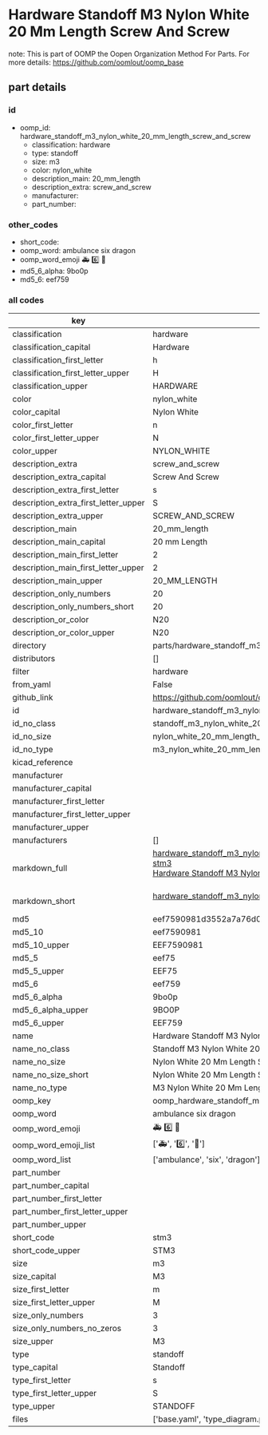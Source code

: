 # Hardware Standoff M3 Nylon White 20 Mm Length Screw And Screw  

note: This is part of OOMP the Oopen Organization Method For Parts. For more details: https://github.com/oomlout/oomp_base

##  part details





### id
* oomp_id: hardware_standoff_m3_nylon_white_20_mm_length_screw_and_screw
  * classification: hardware
  * type: standoff
  * size: m3
  * color: nylon_white
  * description_main: 20_mm_length
  * description_extra: screw_and_screw
  * manufacturer: 
  * part_number: 

### other_codes
* short_code: 
* oomp_word: ambulance six dragon
* oomp_word_emoji :ambulance: :six: :dragon:
* md5_6_alpha: 9bo0p
* md5_6: eef759

### all codes 
| key | value |  
| --- | --- |  
| classification | hardware |  
| classification_capital | Hardware |  
| classification_first_letter | h |  
| classification_first_letter_upper | H |  
| classification_upper | HARDWARE |  
| color | nylon_white |  
| color_capital | Nylon White |  
| color_first_letter | n |  
| color_first_letter_upper | N |  
| color_upper | NYLON_WHITE |  
| description_extra | screw_and_screw |  
| description_extra_capital | Screw And Screw |  
| description_extra_first_letter | s |  
| description_extra_first_letter_upper | S |  
| description_extra_upper | SCREW_AND_SCREW |  
| description_main | 20_mm_length |  
| description_main_capital | 20 mm Length |  
| description_main_first_letter | 2 |  
| description_main_first_letter_upper | 2 |  
| description_main_upper | 20_MM_LENGTH |  
| description_only_numbers | 20 |  
| description_only_numbers_short | 20 |  
| description_or_color | N20 |  
| description_or_color_upper | N20 |  
| directory | parts/hardware_standoff_m3_nylon_white_20_mm_length_screw_and_screw |  
| distributors | [] |  
| filter | hardware |  
| from_yaml | False |  
| github_link | https://github.com/oomlout/oomlout_oomp_part_src/tree/main/parts/hardware_standoff_m3_nylon_white_20_mm_length_screw_and_screw/working |  
| id | hardware_standoff_m3_nylon_white_20_mm_length_screw_and_screw |  
| id_no_class | standoff_m3_nylon_white_20_mm_length_screw_and_screw |  
| id_no_size | nylon_white_20_mm_length_screw_and_screw |  
| id_no_type | m3_nylon_white_20_mm_length_screw_and_screw |  
| kicad_reference |  |  
| manufacturer |  |  
| manufacturer_capital |  |  
| manufacturer_first_letter |  |  
| manufacturer_first_letter_upper |  |  
| manufacturer_upper |  |  
| manufacturers | [] |  
| markdown_full | [hardware_standoff_m3_nylon_white_20_mm_length_screw_and_screw](https://github.com/oomlout/oomlout_oomp_part_src/tree/main/parts/hardware_standoff_m3_nylon_white_20_mm_length_screw_and_screw/working)<br>[stm3](https://github.com/oomlout/oomlout_oomp_part_src/tree/main/parts/hardware_standoff_m3_nylon_white_20_mm_length_screw_and_screw/working)<br>[Hardware Standoff M3 Nylon White 20 Mm Length Screw And Screw](https://github.com/oomlout/oomlout_oomp_part_src/tree/main/parts/hardware_standoff_m3_nylon_white_20_mm_length_screw_and_screw/working)<br><br> |  
| markdown_short | [hardware_standoff_m3_nylon_white_20_mm_length_screw_and_screw](https://github.com/oomlout/oomlout_oomp_part_src/tree/main/parts/hardware_standoff_m3_nylon_white_20_mm_length_screw_and_screw/working)<br><br> |  
| md5 | eef7590981d3552a7a76d09cd1c4e516 |  
| md5_10 | eef7590981 |  
| md5_10_upper | EEF7590981 |  
| md5_5 | eef75 |  
| md5_5_upper | EEF75 |  
| md5_6 | eef759 |  
| md5_6_alpha | 9bo0p |  
| md5_6_alpha_upper | 9BO0P |  
| md5_6_upper | EEF759 |  
| name | Hardware Standoff M3 Nylon White 20 Mm Length Screw And Screw |  
| name_no_class | Standoff M3 Nylon White 20 Mm Length Screw And Screw |  
| name_no_size | Nylon White 20 Mm Length Screw And Screw |  
| name_no_size_short | Nylon White 20 Mm Length Screw And Screw |  
| name_no_type | M3 Nylon White 20 Mm Length Screw And Screw |  
| oomp_key | oomp_hardware_standoff_m3_nylon_white_20_mm_length_screw_and_screw |  
| oomp_word | ambulance six dragon |  
| oomp_word_emoji | :ambulance: :six: :dragon: |  
| oomp_word_emoji_list | [':ambulance:', ':six:', ':dragon:'] |  
| oomp_word_list | ['ambulance', 'six', 'dragon'] |  
| part_number |  |  
| part_number_capital |  |  
| part_number_first_letter |  |  
| part_number_first_letter_upper |  |  
| part_number_upper |  |  
| short_code | stm3 |  
| short_code_upper | STM3 |  
| size | m3 |  
| size_capital | M3 |  
| size_first_letter | m |  
| size_first_letter_upper | M |  
| size_only_numbers | 3 |  
| size_only_numbers_no_zeros | 3 |  
| size_upper | M3 |  
| type | standoff |  
| type_capital | Standoff |  
| type_first_letter | s |  
| type_first_letter_upper | S |  
| type_upper | STANDOFF |  
| files | ['base.yaml', 'type_diagram.png', 'working.json', 'working.yaml'] |  
